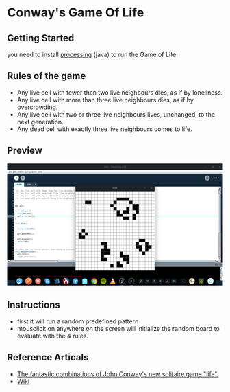 # Conway's Game Of Life

## Getting Started
you need to install [processing](https://processing.org/) (java) to run the Game of Life

## Rules of the game
  - Any live cell with fewer than two live neighbours dies, as if by loneliness.
  - Any live cell with more than three live neighbours dies, as if by overcrowding.
  - Any live cell with two or three live neighbours lives, unchanged, to the next generation.
  - Any dead cell with exactly three live neighbours comes to life.
## Preview
 ![](SS.png)

## Instructions
  - first it will run a random predefined pattern
  - mousclick on anywhere on the screen will initialize the random board to evaluate with the 4 rules.
## Reference Articals
  - [The fantastic combinations of John Conway's new solitaire game "life".](http://www.ibiblio.org/lifepatterns/october1970.html)
  - [Wiki](https://en.wikipedia.org/wiki/Conway%27s_Game_of_Life)
  
